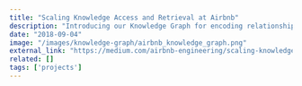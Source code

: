 ```yaml
---
title: "Scaling Knowledge Access and Retrieval at Airbnb"
description: "Introducing our Knowledge Graph for encoding relationships and surfacing relevant information"
date: "2018-09-04"
image: "/images/knowledge-graph/airbnb_knowledge_graph.png"
external_link: "https://medium.com/airbnb-engineering/scaling-knowledge-access-and-retrieval-at-airbnb-665b6ba21e95"
related: []
tags: ['projects']
---
```

